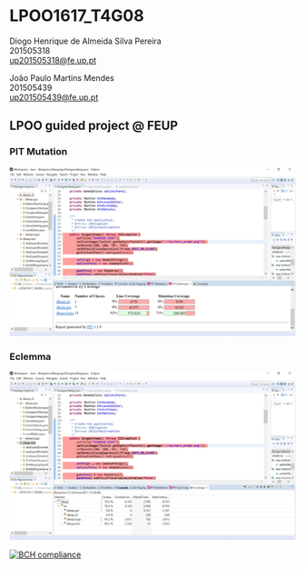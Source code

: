 # LPOO1617_T4G08

Diogo Henrique de Almeida Silva Pereira   
201505318	        
up201505318@fe.up.pt

João Paulo Martins Mendes                 
201505439	        
up201505439@fe.up.pt





## LPOO guided project @ FEUP

### PIT Mutation
![Alt text](/dkeep/screenshots/PIT.png?raw=true)

### Eclemma

![Alt text](/dkeep/screenshots/Eclemma.png?raw=true)

[![BCH compliance](https://bettercodehub.com/edge/badge/JMendes25/LPOO1617_T4G08?token=3a5e91da9866677b54902291804a21c442d6cbec)](https://bettercodehub.com/)
